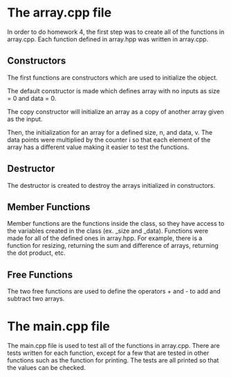 # The array.cpp file
In order to do homework 4, the first step was to create all of the functions in array.cpp. Each function defined in array.hpp was written in array.cpp.

## Constructors
The first functions are constructors which are used to initialize the object. 

The default constructor is made which defines array with no inputs as size = 0 and data = 0. 

The copy constructor will initialize an array as a copy of another array given as the input. 

Then, the initialization for an array for a defined size, n, and data, v. The data points were multiplied by the counter i so that each element of the array has a different value making it easier to test the functions.

## Destructor
The destructor is created to destroy the arrays initialized in constructors.

## Member Functions
Member functions are the functions inside the class, so they have access to the variables created in the class (ex. _size and _data). Functions were made for all of the defined ones in array.hpp. For example, there is a function for resizing, returning the sum and difference of arrays, returning the dot product, etc.

## Free Functions
The two free functions are used to define the operators + and - to add and subtract two arrays.

# The main.cpp file
The main.cpp file is used to test all of the functions in array.cpp. There are tests written for each function, except for a few that are tested in other functions such as the function for printing. The tests are all printed so that the values can be checked.